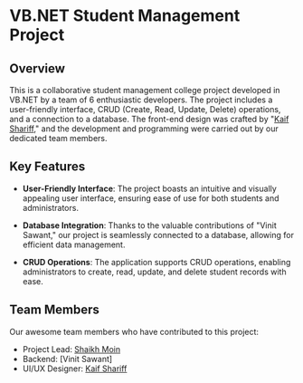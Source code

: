 # VB.NET Student Management Project

## Overview
This is a collaborative student management college project developed in VB.NET by a team of 6 enthusiastic developers. The project includes a user-friendly interface, CRUD (Create, Read, Update, Delete) operations, and a connection to a database. The front-end design was crafted by "[Kaif Shariff](https://github.com/Kaif-Shariff)," and the development and programming were carried out by our dedicated team members.

## Key Features
- **User-Friendly Interface**: The project boasts an intuitive and visually appealing user interface, ensuring ease of use for both students and administrators.

- **Database Integration**: Thanks to the valuable contributions of "Vinit Sawant," our project is seamlessly connected to a database, allowing for efficient data management.

- **CRUD Operations**: The application supports CRUD operations, enabling administrators to create, read, update, and delete student records with ease.

## Team Members
Our awesome team members who have contributed to this project:
- Project Lead: [Shaikh Moin](https://github.com/Skmoin5502)
- Backend: [Vinit Sawant]
- UI/UX Designer: [Kaif Shariff](https://github.com/Kaif-Shariff)
